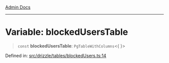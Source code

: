 [Admin Docs](/)

***

# Variable: blockedUsersTable

> `const` **blockedUsersTable**: `PgTableWithColumns`\<\{ \}\>

Defined in: [src/drizzle/tables/blockedUsers.ts:14](https://github.com/Sourya07/talawa-api/blob/3df16fa5fb47e8947dc575f048aef648ae9ebcf8/src/drizzle/tables/blockedUsers.ts#L14)
